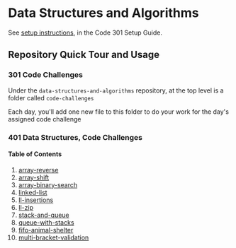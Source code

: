 # Data Structures and Algorithms

See [setup instructions](https://codefellows.github.io/setup-guide/code-301/3-code-challenges), in the Code 301 Setup Guide.

## Repository Quick Tour and Usage

### 301 Code Challenges

Under the `data-structures-and-algorithms` repository, at the top level is a folder called `code-challenges`

Each day, you'll add one new file to this folder to do your work for the day's assigned code challenge

### 401 Data Structures, Code Challenges

#### Table of Contents

1. [array-reverse](python/challenges/array_reverse)
1. [array-shift](python/challenges/array_shift)
1. [array-binary-search](python/challenges/array_binary_search)
1. [linked-list](python/Data_Structures/linked_list)
1. [ll-insertions](python/Data_Structures/linked_list)
1. [ll-zip](python/challenges/ll_zip)
1. [stack-and-queue](python/Data_Structures/stack_and_queue)
1. [queue-with-stacks](python/challenges/queue_with_stacks)
1. [fifo-animal-shelter](python/challenges/fifo_animal_shelter)
1. [multi-bracket-validation](python/challenges/multi_bracket_validation)

